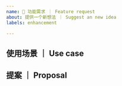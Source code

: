 ```yaml
---
name: 🚀 功能需求 ｜ Feature request
about: 提供一个新想法 ｜ Suggest an new idea
labels: enhancement

---
```


## 使用场景 ｜ Use case

<!-- 请尽可能详尽地说明这个需求的用例和场景。 ｜ Explain your use case behind this feature request. -->

## 提案 ｜ Proposal

<!-- 描述一下你期望这个新功能的 API 是如何使用的，并提供一些代码示例。 ｜ What does the proposed API look like? Describe how you propose to solve the problem and provide code samples of how the API would work once implemented. -->
